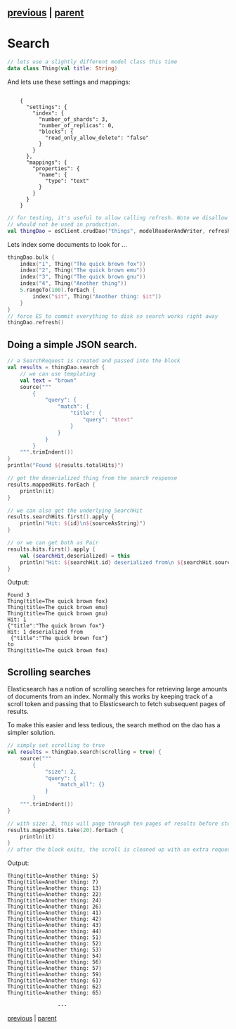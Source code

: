 [previous](bulk-indexing.md) | [parent](index.md)
---

# Search

```kotlin
// lets use a slightly different model class this time
data class Thing(val title: String)
```

And lets use these settings and mappings:

```

    {
      "settings": {
        "index": {
          "number_of_shards": 3,
          "number_of_replicas": 0,
          "blocks": {
            "read_only_allow_delete": "false"
          }
        }
      },
      "mappings": {
        "properties": {
          "name": {
            "type": "text"
          }
        }
      }
    }

```

```kotlin
// for testing, it's useful to allow calling refresh. Note we disallow this by default because this
// whould not be used in production.
val thingDao = esClient.crudDao("things", modelReaderAndWriter, refreshAllowed = true)
```

Lets index some documents to look for ...

```kotlin
thingDao.bulk {
    index("1", Thing("The quick brown fox"))
    index("2", Thing("The quick brown emu"))
    index("3", Thing("The quick brown gnu"))
    index("4", Thing("Another thing"))
    5.rangeTo(100).forEach {
        index("$it", Thing("Another thing: $it"))
    }
}
// force ES to commit everything to disk so search works right away
thingDao.refresh()
```

## Doing a simple JSON search.


```kotlin
// a SearchRequest is created and passed into the block
val results = thingDao.search {
    // we can use templating
    val text = "brown"
    source("""
        {
            "query": {
                "match": {
                    "title": {
                        "query": "$text"
                    }
                }
            }
        }
    """.trimIndent())
}
println("Found ${results.totalHits}")

// get the deserialized thing from the search response
results.mappedHits.forEach {
    println(it)
}

// we can also get the underlying SearchHit
results.searchHits.first().apply {
    println("Hit: ${id}\n${sourceAsString}")
}

// or we can get both as Pair
results.hits.first().apply {
    val (searchHit,deserialized) = this
    println("Hit: ${searchHit.id} deserialized from\n ${searchHit.sourceAsString}\nto\n$deserialized")
}
```

Output:

```
Found 3
Thing(title=The quick brown fox)
Thing(title=The quick brown emu)
Thing(title=The quick brown gnu)
Hit: 1
{"title":"The quick brown fox"}
Hit: 1 deserialized from
 {"title":"The quick brown fox"}
to
Thing(title=The quick brown fox)

```

## Scrolling searches

Elasticsearch has a notion of scrolling searches for retrieving large amounts of 
documents from an index. Normally this works by keeping track of a scroll token and
passing that to Elasticsearch to fetch subsequent pages of results.

To make this easier and less tedious, the search method on the dao has a simpler solution.

```kotlin
// simply set scrolling to true
val results = thingDao.search(scrolling = true) {
    source("""
        {
            "size": 2,
            "query": {
                "match_all": {}
            }
        }
    """.trimIndent())
}

// with size: 2, this will page through ten pages of results before stopping
results.mappedHits.take(20).forEach {
    println(it)
}
// after the block exits, the scroll is cleaned up with an extra request
```

Output:

```
Thing(title=Another thing: 5)
Thing(title=Another thing: 7)
Thing(title=Another thing: 13)
Thing(title=Another thing: 22)
Thing(title=Another thing: 24)
Thing(title=Another thing: 26)
Thing(title=Another thing: 41)
Thing(title=Another thing: 42)
Thing(title=Another thing: 43)
Thing(title=Another thing: 44)
Thing(title=Another thing: 51)
Thing(title=Another thing: 52)
Thing(title=Another thing: 53)
Thing(title=Another thing: 54)
Thing(title=Another thing: 56)
Thing(title=Another thing: 57)
Thing(title=Another thing: 59)
Thing(title=Another thing: 61)
Thing(title=Another thing: 62)
Thing(title=Another thing: 65)

```



                    ---

[previous](bulk-indexing.md) | [parent](index.md)